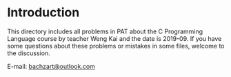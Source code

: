 # Introduction
This directory includes all problems in PAT about the C Programming Language course by teacher Weng Kai and the date is 2019-09.
If you have some questions about these problems or mistakes in some files, welcome to the discussion.

E-mail: bachzart@outlook.com
